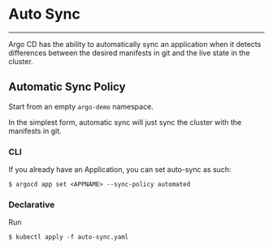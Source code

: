 # Auto Sync
---

Argo CD has the ability to automatically sync an application when it detects
differences between the desired manifests in git and the live state in the cluster.

## Automatic Sync Policy

Start from an empty `argo-demo` namespace.

In the simplest form, automatic sync will just sync
the cluster with the manifests in git.

### CLI
If you already have an Application, you can set auto-sync as such:
```
$ argocd app set <APPNAME> --sync-policy automated
```

### Declarative
Run
```
$ kubectl apply -f auto-sync.yaml
```

## 
